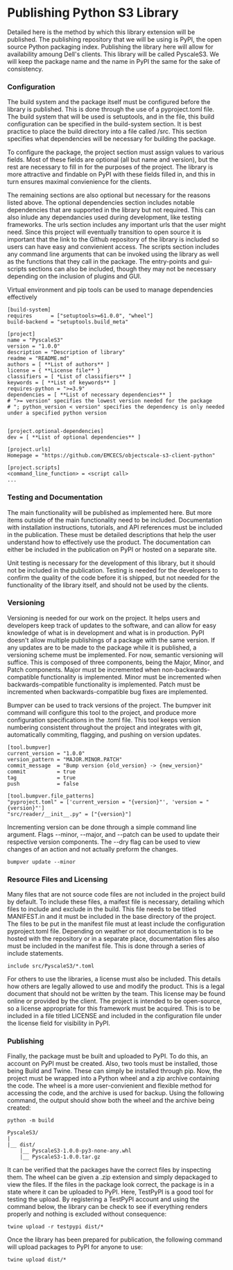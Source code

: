 # Publishing Python S3 Library

Detailed here is the method by which this library extension will be published. The publishing repository that we will be using is PyPI, the open source Python packaging index. Publishing the library here will allow for availability amoung Dell's clients. This library will be called PyscaleS3. We will keep the package name and the name in PyPI the same for the sake of consistency. 

### Configuration

The build system and the package itself must be configured before the library is published. This is done through the use of a pyproject.toml file. The build system that will be used is setuptools, and in the file, this build configuration can be specified in the build-system section. It is best practice  to place the build directory into a file called /src. This section specifies what dependencies will be necessary for building the package.

To configure the package, the project section must assign values to various fields. Most of these fields are optional (all but name and version), but the rest are necessary to fill in for the purposes of the project. The library is more attractive and findable on PyPI with these fields filled in, and this in turn ensures maximal convienience for the clients.

The remaining sections are also optional but necessary for the reasons listed above. The optional dependencies section includes notable dependencies that are supported in the library but not required. This can also inlude any dependancies used during development, like testing frameworks. The urls section includes any important urls that the user might need. Since this project will eventually transition to open source it is important that the link to the Github repository of the library is included so users can have easy and convienient access. The scripts section includes any command line arguments that can be invoked using the library as well as the functions that they call in the package. The entry-points and gui-scripts sections can also be included, though they may not be necessary depending on the inclusion of plugins and GUI.

Virtual environment and pip tools can be used to manage dependencies effectively

```
[build-system]
requires      = ["setuptools>=61.0.0", "wheel"]
build-backend = "setuptools.build_meta"

[project]
name = "PyscaleS3"
version = "1.0.0"
description = "Description of library"
readme = "README.md"
authors = [ **List of authors** ]
license = { **License file** }
classifiers = [ *List of classifiers** ]
keywords = [ **List of keywords** ]
requires-python = ">=3.9"
dependencies = [ **List of necessary dependencies** ]
# ">= version" specifies the lowest version needed for the package
# "; python_version < version" specifies the dependency is only needed under a specified python version


[project.optional-dependencies]
dev = [ **List of optional dependencies** ]

[project.urls]
Homepage = "https://github.com/EMCECS/objectscale-s3-client-python"

[project.scripts]
<command_line_function> = <script call>
...
```

### Testing and Documentation

The main functionality will be published as implemented here. But more items outside of the main functionality need to be included. Documentation with installation instructions, tutorials, and API references must be included in the publication. These must be detailed descriptions that help the user understand how to effectively use the product. The documentation can either be included in the publication on PyPI or hosted on a separate site. 

Unit testing is necessary for the development of this library, but it should not be included in the publication. Testing is needed for the developers to confirm the quality of the code before it is shipped, but not needed for the functionality of the library itself, and should not be used by the clients.

### Versioning

Versioning is needed for our work on the project. It helps users and developers keep track of updates to the software, and can allow for easy knowledge of what is in development and what is in production. PyPI doesn't allow multiple publishings of a package with the same version. If any updates are to be made to the package while it is published, a versioning scheme must be implemented. For now, semantic versioning will suffice. This is composed of three components, being the Major, Minor, and Patch components. Major must be incremented when non-backwards-compatible functionality is implemented. Minor must be incremented when backwards-compatible functionality is implemented. Patch must be incremented when backwards-compatible bug fixes are implemented. 

Bumpver can be used to track versions of the project. The bumpver init command will configure this tool to the project, and produce more configuration specifications in the .toml file. This tool keeps version numbering consistent throughout the project and integrates with git, automatically commiting, flagging, and pushing on version updates.

```
[tool.bumpver]
current_version = "1.0.0"
version_pattern = "MAJOR.MINOR.PATCH"
commit_message  = "Bump version {old_version} -> {new_version}"
commit          = true
tag             = true
push            = false

[tool.bumpver.file_patterns]
"pyproject.toml" = ['current_version = "{version}"', 'version = "{version}"']
"src/reader/__init__.py" = ["{version}"]
```

Incrementing version can be done through a simple command line argument. Flags --minor, --major, and --patch can be used to update their respective version components. The --dry flag can be used to view changes of an action and not actually preform the changes.

`bumpver update --minor`

### Resource Files and Licensing

Many files that are not source code files are not included in the project build by default. To include these files, a maifest file is necessary, detailing which files to include and exclude in the build. This file needs to be titled MANIFEST.in and it must be included in the base directory of the project. The files to be put in the manifest file must at least include the configuration pyproject.toml file. Depending on weather or not documentation is to be hosted with the repository or in a separate place, documentation files also must be included in the manifest file. This is done through a series of include statements.

`include src/PyscaleS3/*.toml`

For others to use the libraries, a license must also be included. This details how others are legally allowed to use and modify the product. This is a legal document that should not be written by the team. This license may be found online or provided by the client. The project is intended to be open-source, so a license appropriate for this framework must be acquired. This is to be included in a file titled LICENSE and included in the configuration file under the license field for visibility in PyPI.

### Publishing

Finally, the package must be built and uploaded to PyPI. To do this, an account on PyPI must be created. Also, two tools must be installed, those being Build and Twine. These can simply be installed through pip. Now, the project must be wrapped into a Python wheel and a zip archive containing the code. The wheel is a more user-convienient and flexible method for accessing the code, and the archive is used for backup. Using the following command, the output should show both the wheel and the archive being created:

`python -m build`
```
PyscaleS3/
|
|__ dist/
    |__ PyscaleS3-1.0.0-py3-none-any.whl
    |__ PyscaleS3-1.0.0.tar.gz
```

It can be verified that the packages have the correct files by inspecting them. The wheel can be given a .zip extension and simply depackaged to view the files. If the files in the package look correct, the package is in a state where it can be uploaded to PyPI. Here, TestPyPI is a good tool for testing the upload. By registering a TestPyPI account and using the command below, the library can be check to see if everything renders properly and nothing is excluded without consequence:

`twine upload -r testpypi dist/*`

Once the library has been prepared for publication, the following command will upload packages to PyPI for anyone to use:

`twine upload dist/*`
